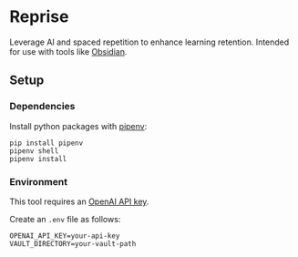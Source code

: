 # Reprise
Leverage AI and spaced repetition to enhance learning retention. Intended for use with tools like [Obsidian](https://obsidian.md/).

## Setup
### Dependencies
Install python packages with [pipenv](https://pipenv.pypa.io/en/latest/):
```
pip install pipenv
pipenv shell
pipenv install
```

### Environment
This tool requires an [OpenAI API key](https://platform.openai.com/api-keys).

Create an `.env` file as follows:
```
OPENAI_API_KEY=your-api-key
VAULT_DIRECTORY=your-vault-path
```
